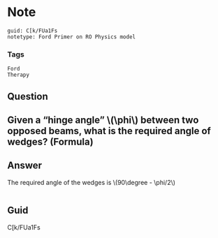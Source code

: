 # Note
```
guid: C[k/FUa1Fs
notetype: Ford Primer on RO Physics model
```

### Tags
```
Ford
Therapy
```

## Question
<h2>Given a “hinge angle” \(\phi\) between two opposed beams, what is the required angle of wedges? (Formula)</h2>

## Answer
<section>
<p>The required angle of the wedges is \(90\degree - \phi/2\)</p>
<p><img alt="" src="7F8F15C9-995F-43CA-B7E2-B90213A9A85F.png"/></p>


</section>

## Guid
C[k/FUa1Fs
